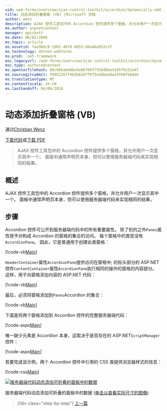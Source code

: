 ```yaml
---
uid: web-forms/overview/ajax-control-toolkit/accordion/dynamically-adding-an-accordion-pane-vb
title: 动态添加折叠窗格 (VB) |Microsoft 文档
author: wenz
description: AJAX 控件工具包中的 Accordion 控件提供多个窗格，并允许用户一次显示其中一个。 面板通常声明 w...
ms.author: aspnetcontent
manager: wpickett
ms.date: 06/02/2008
ms.topic: article
ms.assetid: fae968c9-1902-487d-b053-86a46dd52c3f
ms.technology: dotnet-webforms
ms.prod: .net-framework
msc.legacyurl: /web-forms/overview/ajax-control-toolkit/accordion/dynamically-adding-an-accordion-pane-vb
msc.type: authoredcontent
ms.openlocfilehash: 68c60ba6d4be5eb6709f7558d6be4165f8232a4f
ms.sourcegitcommit: f8852267f463b62d7f975e56bea9aa3f68fbbdeb
ms.translationtype: MT
ms.contentlocale: zh-CN
ms.lasthandoff: 04/06/2018
---
```

<a name="dynamically-adding-an-accordion-pane-vb"></a>动态添加折叠窗格 (VB)
====================
通过[Christian Wenz](https://github.com/wenz)

[下载代码](http://download.microsoft.com/download/5/6/d/56d50cef-2011-4c8f-9891-7edc6dc57df9/Accordion2.vb.zip)或[下载 PDF](http://download.microsoft.com/download/6/7/1/6718d452-ff89-4d3f-a90e-c74ec2d636a3/accordion2VB.pdf)

> AJAX 控件工具包中的 Accordion 控件提供多个窗格，并允许用户一次显示其中一个。 面板中通常声明页本身，但可以使用服务器端代码来实现相同的结果。


## <a name="overview"></a>概述

AJAX 控件工具包中的 Accordion 控件提供多个窗格，并允许用户一次显示其中一个。 面板中通常声明页本身，但可以使用服务器端代码来实现相同的结果。

## <a name="steps"></a>步骤

Accordion 控件可公开到服务器端代码中的所有重要属性。 除了别的之外`Panes`属性授予对构成 Accordion 的窗格的集合的访问。 每个窗格中的类型没有`AccordionPane`。 因此，它是普通用于创建此类窗格：

[!code-vb[Main](dynamically-adding-an-accordion-pane-vb/samples/sample1.vb)]

`HeaderContainer`属性`AccordionPane`提供访问在窗格中; 的标头部分的 ASP.NET 控件`ContentContainer`属性`AccordionPane`执行相同的操作的窗格的内容部分。 这样，用于向窗格添加内容的 ASP.NET 代码：

[!code-vb[Main](dynamically-adding-an-accordion-pane-vb/samples/sample2.vb)]

最后，必须将窗格添加到`Panes`Accordion 的集合：

[!code-vb[Main](dynamically-adding-an-accordion-pane-vb/samples/sample3.vb)]

下面是将两个窗格添加到 Accordion 控件的完整服务器端代码：

[!code-aspx[Main](dynamically-adding-an-accordion-pane-vb/samples/sample4.aspx)]

唯一缺少元素是 Accordion 本身，这取决于是否存在的 ASP.NET`ScriptManager`控件：

[!code-aspx[Main](dynamically-adding-an-accordion-pane-vb/samples/sample5.aspx)]

若要完成该示例，两个 Accordion 控件中引用的 CSS 类提供浏览器样式的信息：

[!code-css[Main](dynamically-adding-an-accordion-pane-vb/samples/sample6.css)]


[![服务器端代码动态添加可折叠的面板中的数据](dynamically-adding-an-accordion-pane-vb/_static/image2.png)](dynamically-adding-an-accordion-pane-vb/_static/image1.png)

服务器端代码动态添加可折叠的面板中的数据 ([单击以查看实际尺寸的图像](dynamically-adding-an-accordion-pane-vb/_static/image3.png))

> [!div class="step-by-step"]
> [上一篇](databinding-to-an-accordion-vb.md)
